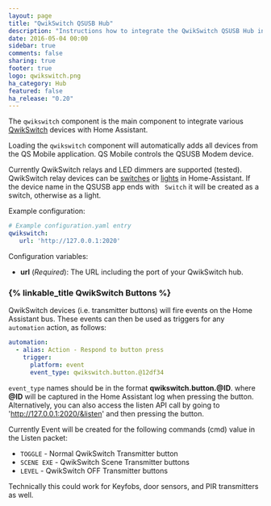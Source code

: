 ```yaml
---
layout: page
title: "QwikSwitch QSUSB Hub"
description: "Instructions how to integrate the QwikSwitch QSUSB Hub into Home Assistant."
date: 2016-05-04 00:00
sidebar: true
comments: false
sharing: true
footer: true
logo: qwikswitch.png
ha_category: Hub
featured: false
ha_release: "0.20"
---
```



The `qwikswitch` component is the main component to integrate various [QwikSwitch](http://www.qwikswitch.co.za/) devices with Home Assistant.

Loading the `qwikswitch` component will automatically adds all devices from the QS Mobile application. QS Mobile controls the QSUSB Modem device.

Currently QwikSwitch relays and LED dimmers are supported (tested). QwikSwitch relay devices can be [switches](/components/switch.qwikswitch/) or [lights](/components/light.qwikswitch/) in Home-Assistant. If the device name in the QSUSB app ends with ` Switch` it will be created as a switch, otherwise as a light.

Example configuration:

```yaml
# Example configuration.yaml entry
qwikswitch:
   url: 'http://127.0.0.1:2020'
```

Configuration variables:

- **url** (*Required*): The URL including the port of your QwikSwitch hub.

### {% linkable_title QwikSwitch Buttons %}

QwikSwitch devices (i.e. transmitter buttons) will fire events on the Home Assistant bus. These events can then be used as triggers for any `automation` action, as follows:

```yaml
automation:
  - alias: Action - Respond to button press
    trigger:
      platform: event
      event_type: qwikswitch.button.@12df34
```

`event_type` names should be in the format **qwikswitch.button.@__ID__**. where **@__ID__** will be captured in the Home Assistant log when pressing the button. Alternatively, you can also access the listen API call by going to 'http://127.0.0.1:2020/&listen' and then pressing the button.

Currently Event will be created for the following commands (cmd) value in the Listen packet:
- `TOGGLE` - Normal QwikSwitch Transmitter button
- `SCENE EXE` - QwikSwitch Scene Transmitter buttons
- `LEVEL` - QwikSwitch OFF Transmitter buttons

Technically this could work for Keyfobs, door sensors, and PIR transmitters as well.
